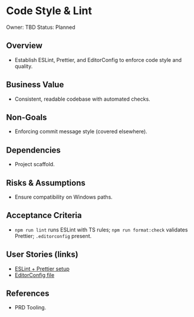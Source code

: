 # Code Style & Lint

Owner: TBD
Status: Planned

## Overview

- Establish ESLint, Prettier, and EditorConfig to enforce code style and quality.

## Business Value

- Consistent, readable codebase with automated checks.

## Non-Goals

- Enforcing commit message style (covered elsewhere).

## Dependencies

- Project scaffold.

## Risks & Assumptions

- Ensure compatibility on Windows paths.

## Acceptance Criteria

- `npm run lint` runs ESLint with TS rules; `npm run format:check` validates Prettier; `.editorconfig` present.

## User Stories (links)

- [ESLint + Prettier setup](./stories/eslint-prettier-setup/story.md)
- [EditorConfig file](./stories/editorconfig/story.md)

## References

- PRD Tooling.
